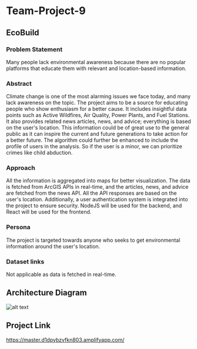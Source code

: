 # Team-Project-9

## EcoBuild

### Problem Statement
Many people lack environmental awareness because there are no popular platforms that educate them with relevant and location-based information.

### Abstract
Climate change is one of the most alarming issues we face today, and many lack awareness on the topic. The project aims to be a source for educating people who show enthusiasm for a better cause. It includes insightful data points such as Active Wildfires, Air Quality, Power Plants, and Fuel Stations. It also provides related news articles, news, and advice; everything is based on the user's location. This information could be of great use to the general public as it can inspire the current and future generations to take action for a better future.
The algorithm could further be enhanced to include the profile of users in the analysis. So if the user is a minor, we can prioritize crimes like child abduction. 


### Approach
All the information is aggregated into maps for better visualization. The data is fetched from ArcGIS APIs in real-time, and the articles, news, and advice are fetched from the news API. All the API responses are based on the user's location. Additionally, a user authentication system is integrated into the project to ensure security. NodeJS will be used for the backend, and React will be used for the frontend.


### Persona
The project is targeted towards anyone who seeks to get environmental information around the user's location.

### Dataset links
Not applicable as data is fetched in real-time.

## Architecture Diagram

![alt text](https://github.com/sjsucmpe272-fall21/ecobuild/blob/main/Architecture_diagram.png)

## Project Link
https://master.d1dpybzvfkn803.amplifyapp.com/
